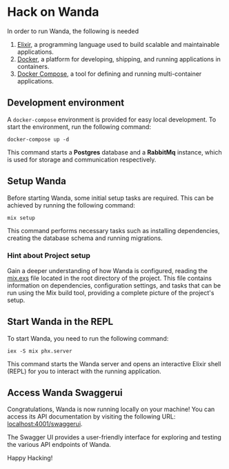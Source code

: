 # Hack on Wanda

In order to run Wanda, the following is needed

1. [Elixir](https://elixir-lang.org/), a programming language used to build scalable and maintainable applications.
2. [Docker](https://docs.docker.com/get-docker/), a platform for developing, shipping, and running applications in containers.
3. [Docker Compose](https://docs.docker.com/compose/install/), a tool for defining and running multi-container applications.

## Development environment

A `docker-compose` environment is provided for easy local development. To start the environment, run the following command:

```
docker-compose up -d
```

This command starts a **Postgres** database and a **RabbitMq** instance, which is used for storage and communication respectively.

## Setup Wanda

Before starting Wanda, some initial setup tasks are required. This can be achieved by running the following command:

```
mix setup
```

This command performs necessary tasks such as installing dependencies, creating the database schema and running migrations.

### Hint about Project setup

Gain a deeper understanding of how Wanda is configured, reading the [mix.exs](/mix.exs) file located in the root directory of the project. This file contains information on dependencies, configuration settings, and tasks that can be run using the Mix build tool, providing a complete picture of the project's setup.

## Start Wanda in the REPL

To start Wanda, you need to run the following command:

```
iex -S mix phx.server
```

This command starts the Wanda server and opens an interactive Elixir shell (REPL) for you to interact with the running application.

## Access Wanda Swaggerui

Congratulations, Wanda is now running locally on your machine! You can access its API documentation by visiting the following URL: [localhost:4001/swaggerui](http://localhost:4001/swaggerui).

The Swagger UI provides a user-friendly interface for exploring and testing the various API endpoints of Wanda.

Happy Hacking!
